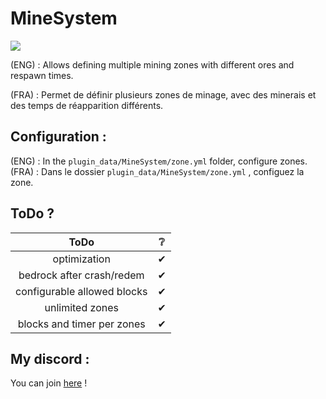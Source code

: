 # MineSystem

<a href="https://poggit.pmmp.io/p/MineSystem"><img src="https://poggit.pmmp.io/shield.dl.total/MineSystem"></a>
  
<p>(ENG) : Allows defining multiple mining zones with different ores and respawn times.</p>  
<p>(FRA) : Permet de définir plusieurs zones de minage, avec des minerais et des temps de réapparition différents.</p>  

## Configuration :

(ENG) : In the `plugin_data/MineSystem/zone.yml` folder, configure zones. 
(FRA) : Dans le dossier `plugin_data/MineSystem/zone.yml` , configuez la zone. 

## ToDo ?

| ToDo | ❔ |
| :----: | :----: |
| optimization | ✔ |
| bedrock after crash/redem | ✔ |
| configurable allowed blocks | ✔ |
| unlimited zones | ✔ |
| blocks and timer per zones | ✔ |

## My discord :

You can join <a href="https://discord.gg/NkZu7DNKEn">here</a> !
